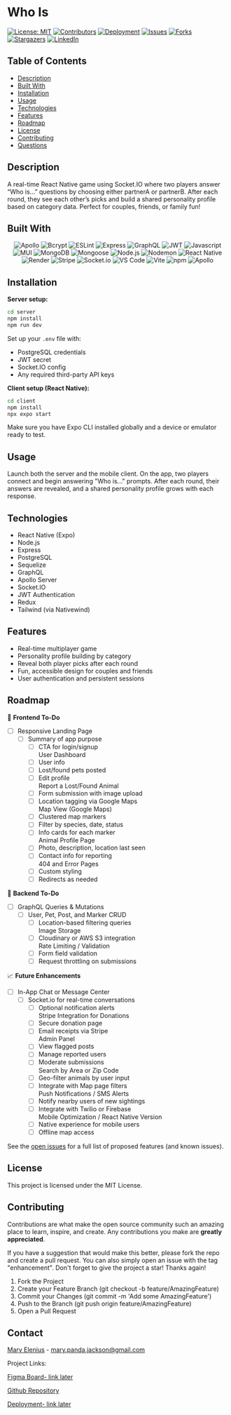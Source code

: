 # Who Is

[![License: MIT](https://img.shields.io/badge/License-MIT-FF0000.svg?style=plastic&logo=loom)](https://opensource.org/licenses/MIT)
[![Contributors](https://img.shields.io/github/contributors/404pandas/whois.svg?style=plastic&logo=githubactions)](https://github.com/404pandas/whois/graphs/contributors)
[![Deployment](https://img.shields.io/badge/Deployment-Render-FFFF00.svg?style=plastic&logo=render)](https://render.com)
[![Issues](https://img.shields.io/github/issues/404pandas/whois.svg?style=plastic&logo=1001tracklists)](https://github.com/404pandas/whois/issues)
[![Forks](https://img.shields.io/github/forks/404pandas/whois.svg?style=plastic&logo=git)](https://github.com/404pandas/whois/network/members)
[![Stargazers](https://img.shields.io/github/stars/404pandas/whois.svg?style=plastic&logo=nebula)](https://github.com/404pandas/whois/stargazers)
[![LinkedIn](https://img.shields.io/badge/LinkedIn-404pandas-8B00FF.svg?style=plastic&logo=codementor)](https://linkedin.com/in/404pandas)

## Table of Contents

- [Description](#description)
- [Built With](#built-with)
- [Installation](#installation)
- [Usage](#usage)
- [Technologies](#technologies)
- [Features](#features)
- [Roadmap](#roadmap)
- [License](#license)
- [Contributing](#contributing)
- [Questions](#questions)

## Description

A real-time React Native game using Socket.IO where two players answer “Who is…” questions by choosing either partnerA or partnerB. After each round, they see each other’s picks and build a shared personality profile based on category data. Perfect for couples, friends, or family fun!

## Built With

<div align="center">

![Apollo](https://img.shields.io/badge/GraphQL-ApolloServer-FF0000?style=plastic&logo=apollo-graphql&logoWidth=10)
![Bcrypt](https://img.shields.io/badge/Password%20Hashing-Bcrypt-FF7F00?style=plastic&logo=Bcrypt&logoWidth=10)
![ESLint](https://img.shields.io/badge/Linter-ESLint-FFFF00?style=plastic&logo=ESLint&logoWidth=10)
![Express](https://img.shields.io/badge/Framework-Express-00FF00?style=plastic&logo=Express&logoWidth=10)
![GraphQL](https://img.shields.io/badge/Query-GraphQL-0000FF?style=plastic&logo=GraphQL&logoWidth=10)
![JWT](https://img.shields.io/badge/Auth-JWT-4B0082?style=plastic&logo=JSON-web-tokens&logoWidth=10)
![Javascript](https://img.shields.io/badge/Language-JavaScript-8B00FF?style=plastic&logo=JavaScript&logoWidth=10)
![MUI](https://img.shields.io/badge/Package-MUI-FF0000?style=plastic&logo=MUI&logoWidth=10)
![MongoDB](https://img.shields.io/badge/Database-MongoDB-FF7F00?style=plastic&logo=MongoDB&logoWidth=10)
![Mongoose](https://img.shields.io/badge/ODM-Mongoose-FFFF00?style=plastic&logo=Mongoose&logoWidth=10)
![Node.js](https://img.shields.io/badge/Framework-Node.js-00FF00?style=plastic&logo=Node.js&logoWidth=10)
![Nodemon](https://img.shields.io/badge/Dev%20Tool-Nodemon-0000FF?style=plastic&logo=nodemon&logoWidth=10)
![React Native](https://img.shields.io/badge/Framework-React%20Native-4B0082?style=plastic&logo=React&logoWidth=10)
![Render](https://img.shields.io/badge/Cloud-Render-8B00FF?style=plastic&logo=Render&logoWidth=10)
![Stripe](https://img.shields.io/badge/API-Stripe-8B00FF?style=plastic&logo=Stripe&logoWidth=10)
![Socket.io](https://img.shields.io/badge/Realtime-Socket.io-4B0082?style=plastic&logo=Socket.io&logoWidth=10)
![VS Code](https://img.shields.io/badge/IDE-VSCode-0000FF?style=plastic&logo=VisualStudioCode&logoWidth=10)
![Vite](https://img.shields.io/badge/Dev%20Tool-Vite-FFFF00?style=plastic&logo=vite&logoWidth=10)
![npm](https://img.shields.io/badge/Tools-npm-00FF00?style=plastic&logo=npm&logoWidth=10)
![Apollo](https://img.shields.io/badge/GraphQL-ApolloServer-FF0000?style=plastic&logo=apollo-graphql&logoWidth=10)

</div>

## Installation

**Server setup:**

```bash
cd server
npm install
npm run dev
```

Set up your `.env` file with:

- PostgreSQL credentials
- JWT secret
- Socket.IO config
- Any required third-party API keys

**Client setup (React Native):**

```bash
cd client
npm install
npx expo start
```

Make sure you have Expo CLI installed globally and a device or emulator ready to test.

## Usage

Launch both the server and the mobile client. On the app, two players connect and begin answering "Who is..." prompts. After each round, their answers are revealed, and a shared personality profile grows with each response.

## Technologies

- React Native (Expo)
- Node.js
- Express
- PostgreSQL
- Sequelize
- GraphQL
- Apollo Server
- Socket.IO
- JWT Authentication
- Redux
- Tailwind (via Nativewind)

## Features

- Real-time multiplayer game
- Personality profile building by category
- Reveal both player picks after each round
- Fun, accessible design for couples and friends
- User authentication and persistent sessions

## Roadmap

🔲 **Frontend To-Do**

- [ ] Responsive Landing Page
  - [ ] Summary of app purpose
    - [ ] CTA for login/signup  
           User Dashboard
    - [ ] User info
    - [ ] Lost/found pets posted
    - [ ] Edit profile  
           Report a Lost/Found Animal
    - [ ] Form submission with image upload
    - [ ] Location tagging via Google Maps  
           Map View (Google Maps)
    - [ ] Clustered map markers
    - [ ] Filter by species, date, status
    - [ ] Info cards for each marker  
           Animal Profile Page
    - [ ] Photo, description, location last seen
    - [ ] Contact info for reporting  
           404 and Error Pages
    - [ ] Custom styling
    - [ ] Redirects as needed

🔲 **Backend To-Do**

- [ ] GraphQL Queries & Mutations
  - [ ] User, Pet, Post, and Marker CRUD
    - [ ] Location-based filtering queries  
           Image Storage
    - [ ] Cloudinary or AWS S3 integration  
           Rate Limiting / Validation
    - [ ] Form field validation
    - [ ] Request throttling on submissions

📈 **Future Enhancements**

- [ ] In-App Chat or Message Center
  - [ ] Socket.io for real-time conversations
    - [ ] Optional notification alerts  
           Stripe Integration for Donations
    - [ ] Secure donation page
    - [ ] Email receipts via Stripe  
           Admin Panel
    - [ ] View flagged posts
    - [ ] Manage reported users
    - [ ] Moderate submissions  
           Search by Area or Zip Code
    - [ ] Geo-filter animals by user input
    - [ ] Integrate with Map page filters  
           Push Notifications / SMS Alerts
    - [ ] Notify nearby users of new sightings
    - [ ] Integrate with Twilio or Firebase  
           Mobile Optimization / React Native Version
    - [ ] Native experience for mobile users
    - [ ] Offline map access

See the [open issues](https://github.com/404pandas/Who-Is/issues) for a full list of proposed features (and known issues).

## License

This project is licensed under the MIT License.

## Contributing

Contributions are what make the open source community such an amazing place to learn, inspire, and create. Any contributions you make are **greatly appreciated**.

If you have a suggestion that would make this better, please fork the repo and create a pull request. You can also simply open an issue with the tag "enhancement".
Don't forget to give the project a star! Thanks again!

1. Fork the Project
2. Create your Feature Branch (git checkout -b feature/AmazingFeature)
3. Commit your Changes (git commit -m 'Add some AmazingFeature')
4. Push to the Branch (git push origin feature/AmazingFeature)
5. Open a Pull Request

## Contact

[Mary Elenius](https://maryelenius.com/) - mary.panda.jackson@gmail.com

Project Links:

[Figma Board- link later]()

[Github Repository](https://github.com/404pandas/Who-Is)

[Deployment- link later]()
